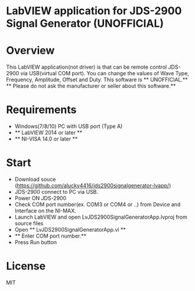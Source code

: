 LabVIEW application for JDS-2900 Signal Generator (UNOFFICIAL)
=================================================

# Overview
  This LabVIEW application(not driver) is that can be remote control
  JDS-2900 via USB(virtual COM port).
  You can change the values of Wave Type, Frequency, Amplitude, Offset and Duty.
  This software is ** UNOFFICIAL.**
  ** Please do not ask the manufacturer or seller about this software.**

# Requirements
  * Windows(7/8/10) PC with USB port (Type A)
  * ** LabVIEW 2014 or later **
  * ** NI-VISA 14.0 or later **

# Start
 * Download souce (https://github.com/alucky4416/jds2900signalgenerator-lvapp/)
 * JDS-2900 connect to PC via USB.
 * Power ON JDS-2900
 * Check COM port number(ex. COM3 or COM4 or ..) from Device and Interface on the NI-MAX.
 * Launch LabVIEW and open LvJDS2900SignalGeneratorApp.lvproj from source files
 * Open ** LvJDS2900SignalGeneratorApp.vi **
 * ** Enter COM port number.**
 * Press Run button

# License
 MIT
